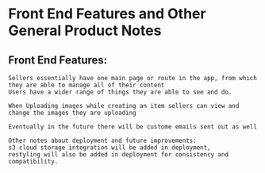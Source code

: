 # Front End Features and Other General Product Notes

## Front End Features:
    Sellers essentially have one main page or route in the app, from which they are able to manage all of their content
    Users have a wider range of things they are able to see and do. 

    When Uploading images while creating an item sellers can view and change the images they are uploading

    Eventually in the future there will be custome emails sent out as well 

    Other notes about deployment and future improvements:
    s3 cloud storage integration will be added in deployment,
    restyling will also be added in deployment for consistency and compatibility.
